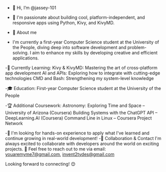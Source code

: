 - 👋 Hi, I’m @jassey-101
- 👀 I'm passionate about building cool, platform-independent, and responsive apps using Python, Kivy, and KivyMD.
  
- 🚀 About me
- I'm currently a first-year Computer Science student at the University of the People, diving deep into software development and problem-solving. I aim to enhance my skills by developing creative and efficient applications.
  
-🌱 Currently Learning:
    Kivy & KivyMD: Mastering the art of cross-platform app development
    AI and APIs: Exploring how to integrate with cutting-edge technologies
    CMD and Bash: Strengthening my system-level knowledge
    
-🎓 Education:
    First-year Computer Science student at the University of the People
    
-🏆 Additional Coursework:
    Astronomy: Exploring Time and Space – University of Arizona (Coursera)
    Building Systems with the ChatGPT API – DeepLearning.AI (Coursera)
    Command Line in Linux – Coursera Project Network

-🔧 I'm looking for hands-on experience to apply what I've learned and continue growing in real-world development!
-🤝 Collaboration & Contact
    I'm always excited to collaborate with developers around the world on exciting projects.
    📧 Feel free to reach out to me via email: youaremyme7@gmail.com, invent2tydes@gmail.com
  
  Looking forward to connecting! 😊


<!---
jassey-101/jassey-101 is a ✨ special ✨ repository because its `README.md` (this file) appears on your GitHub profile.
You can click the Preview link to take a look at your changes.
--->
